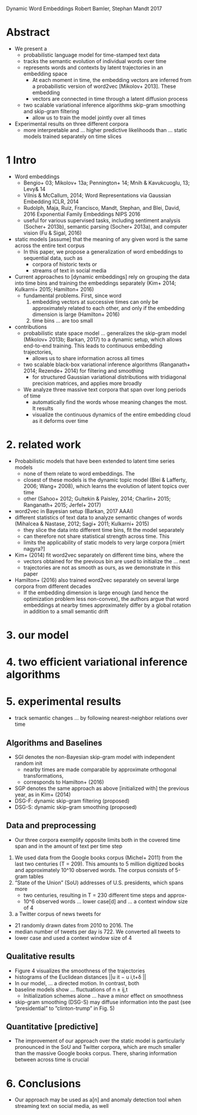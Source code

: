 Dynamic Word Embeddings
Robert Bamler, Stephan Mandt
2017

# Abstract

* We present a
  * probabilistic language model for time-stamped text data
  * tracks the semantic evolution of individual words over time
  * represents words and contexts by latent trajectories in an embedding space
    * At each moment in time, the embedding vectors are inferred from a
      probabilistic version of word2vec [Mikolov+ 2013]. These embedding
    * vectors are connected in time through a latent diffusion process
  * two scalable variational inference algorithms
    skip-gram smoothing and skip-gram filtering
    * allow us to train the model jointly over all times
* Experimental results on three different corpora
  * more interpretable and ... higher predictive likelihoods
    than ... static models trained separately on time slices

# 1 Intro

* Word embeddings
  * Bengio+ 03; Mikolov+ 13a; Pennington+ 14; Mnih & Kavukcuoglu, 13; Levy& 14
  * Vilnis & McCallum, 2014;
    Word Representations via Gaussian Embedding
    ICLR, 2014
  * Rudolph, Maja, Ruiz, Francisco, Mandt, Stephan, and Blei, David, 2016
    Exponential Family Embeddings
    NIPS 2016
  * useful for various supervised tasks, including
    sentiment analysis (Socher+ 2013b), semantic parsing (Socher+ 2013a), and
    computer vision (Fu & Sigal, 2016)
* static models [assume] that the meaning of any given word is the same across
  the entire text corpus
  * In this paper, we propose a generalization of word embeddings to sequential
    data, such as
    * corpora of historic texts or
    * streams of text in social media
* Current approaches to [dynamic embeddings] rely on
  grouping the data into time bins and training the embeddings separately
  (Kim+ 2014; Kulkarni+ 2015; Hamilton+ 2016)
  * fundamental problems. First, since word
    1. embedding vectors at successive times can only be approximately related
       to each other,
       and only if the embedding dimension is large (Hamilton+ 2016)
    2. time bins ... are too small
* contributions
  * probabilistic state space model ... generalizes the skip-gram model
    (Mikolov+ 2013b; Barkan, 2017) to a dynamic setup, which allows
    end-to-end training. This leads to continuous embedding trajectories,
    * allows us to share information across all times
  * two scalable black-box variational inference algorithms
    (Ranganath+ 2014; Rezende+ 2014) for filtering and smoothing
    * for structured Gaussian variational distributions with tridiagonal
    precision matrices, and applies more broadly
  * We analyze three massive text corpora that span over long periods of time
    * automatically find the words whose meaning changes the most. It results
    * visualize the continuous dynamics of the entire embedding cloud as it
      deforms over time

# 2. related work

* Probabilistic models that have been extended to latent time series models
  * none of them relate to word embeddings. The
  * closest of these models is the dynamic topic model
    (Blei & Lafferty, 2006; Wang+ 2008), which
    learns the evolution of latent topics over time
  * other (Sahoo+ 2012; Gultekin & Paisley, 2014; Charlin+ 2015;
    Ranganath+ 2015; Jerfel+ 2017)
* word2vec in Bayesian setup (Barkan, 2017 AAAI)
* different statistics of text data to analyze semantic changes of words
  (Mihalcea & Nastase, 2012; Sagi+ 2011; Kulkarni+ 2015)
  * they slice the data into different time bins, fit the model separately
  * can therefore not share statistical strength across time. This
  * limits the applicability of static models to very large corpora [miért
    nagyra?]
* Kim+ (2014) fit word2vec separately on different time bins, where the
  * vectors obtained for the previous bin are used to initialize the ... next
  * trajectories are not as smooth as ours, as we demonstrate in this paper
* Hamilton+ (2016) also trained word2vec separately on several large
  corpora from different decades
  * If the embedding dimension is large enough (and hence the optimization
    problem less non-convex), the authors argue that word embeddings at nearby
    times approximately differ by a global rotation in addition to a small
    semantic drift

# 3. our model
# 4. two efficient variational inference algorithms
# 5. experimental results

* track semantic changes ... by following nearest-neighbor relations over time

## Algorithms and Baselines

* SGI denotes the non-Bayesian skip-gram model with independent random init
  * nearby times are made comparable by approximate orthogonal transformations,
  * corresponds to Hamilton+ (2016)
* SGP denotes the same approach as above [initialized with] the previous year,
  as in Kim+ (2014)
* DSG-F: dynamic skip-gram filtering (proposed)
* DSG-S: dynamic skip-gram smoothing (proposed)

## Data and preprocessing

* Our three corpora exemplify opposite limits
  both in the covered time span and in the amount of text per time step
1. We used data from the Google books corpus (Michel+ 2011) from the last two
   centuries (T = 209).  This amounts to 5 million digitized books and
   approximately 10^10 observed words. The corpus consists of 5-gram tables
2. “State of the Union” (SoU) addresses of U.S. presidents, which spans more
   * two centuries, resulting in T = 230 different time steps and approx-
   * 10^6 observed words ... lower case[d] and ... a context window size of 4
3. a Twitter corpus of news tweets for
  * 21 randomly drawn dates from 2010 to 2016. The
  * median number of tweets per day is 722. We converted all tweets to
  * lower case and used a context window size of 4

## Qualitative results

* Figure 4 visualizes the smoothness of the trajectories
 * histograms of the Euclidean distances ||u it − u i,t+δ ||
 * In our model, ... a directed motion. In contrast, both
 * baseline models show ... fluctuations of n ± ij,t
   * Initialization schemes alone ... have a minor effect on smoothness
* skip-gram smoothing (DSG-S) may diffuse information into the past
  (see ”presidential” to ”clinton-trump” in Fig. 5)

## Quantitative [predictive]

* The improvement of our approach over the static model is particularly
  pronounced in the SoU and Twitter corpora, which are much smaller than the
  massive Google books corpus.  There, sharing information between across time
  is crucial

# 6. Conclusions

* Our approach may be used as a[n] and anomaly detection tool when streaming
  text on social media, as well

